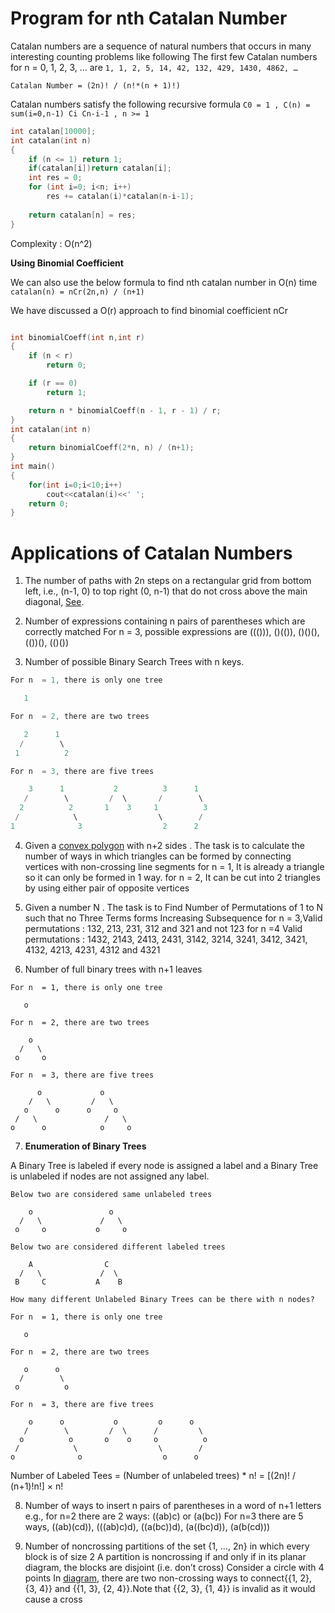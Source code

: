 # Program for nth Catalan Number

Catalan numbers are a sequence of natural numbers that occurs in many interesting counting problems like following
The first few Catalan numbers for n = 0, 1, 2, 3, … are `1, 1, 2, 5, 14, 42, 132, 429, 1430, 4862, …`

 `Catalan Number = (2n)! / (n!*(n + 1)!)`
 
 Catalan numbers satisfy the following recursive formula
`C0 = 1 , C(n) = sum(i=0,n-1) Ci Cn-i-1 , n >= 1`

```cpp
int catalan[10000];
int catalan(int n) 
{ 
    if (n <= 1) return 1; 
    if(catalan[i])return catalan[i];
    int res = 0; 
    for (int i=0; i<n; i++) 
        res += catalan(i)*catalan(n-i-1); 
  
    return catalan[n] = res; 
} 
```
Complexity : O(n^2)

**Using Binomial Coefficient**

We can also use the below formula to find nth catalan number in O(n) time
`catalan(n) = nCr(2n,n) / (n+1)`

We have discussed a O(r) approach to find binomial coefficient nCr

```cpp

int binomialCoeff(int n,int r)
{
    if (n < r)
        return 0;

    if (r == 0)
        return 1;

    return n * binomialCoeff(n - 1, r - 1) / r;
}
int catalan(int n)
{
    return binomialCoeff(2*n, n) / (n+1);
}
int main()
{
    for(int i=0;i<10;i++)
        cout<<catalan(i)<<' ';
	return 0;
}
```
# Applications of Catalan Numbers

1) The number of paths with 2n steps on a rectangular grid from bottom left, i.e., (n-1, 0) to top right (0, n-1) that do not cross above the main diagonal, [See](https://github.com/Khaled-Mahmmoud/MyCompetitiveProgramming/blob/master/img/Combinatorics/rectangle1copy.jpg).

2) Number of expressions containing n pairs of parentheses which are correctly matched
For n = 3, possible expressions are ((())), ()(()), ()()(), (())(), (()())

3) Number of possible Binary Search Trees with n keys.
```cpp
For n  = 1, there is only one tree

   1

For n  = 2, there are two trees

   2      1
  /        \  
 1          2

For n  = 3, there are five trees

    3      1           2          3      1
   /        \         /  \       /        \
  2          2       1    3     1          3
 /            \                  \        /
1              3                  2      2
```

4) Given a [convex polygon](https://github.com/Khaled-Mahmmoud/MyCompetitiveProgramming/blob/master/img/Math/convex-concave.jpg) with n+2 sides . The task is to calculate the number of ways in which triangles can be formed by connecting vertices with non-crossing line segments
for n = 1, It is already a triangle so it can only be formed in 1 way.
for n = 2, It can be cut into 2 triangles by using either pair of opposite vertices

5) Given a number N . The task is to Find Number of Permutations of 1 to N such that no Three Terms forms Increasing Subsequence
for n = 3,Valid permutations : 132, 213, 231, 312 and 321 and not 123
for n =4 Valid permutations : 1432, 2143, 2413, 2431, 3142, 3214, 3241, 3412, 3421, 4132, 4213, 4231, 4312 and 4321

6) Number of full binary trees with n+1 leaves
```
For n  = 1, there is only one tree

   o

For n  = 2, there are two trees

    o   
  /   \  
 o     o

For n  = 3, there are five trees

      o             o           
    /   \         /   \     
   o      o      o     o     
 /   \               /   \        
o      o            o     o      
```
7) **Enumeration of Binary Trees**

A Binary Tree is labeled if every node is assigned a label and a Binary Tree is unlabeled if nodes are not assigned any label.
```
Below two are considered same unlabeled trees

    o                 o
  /   \             /   \ 
 o     o           o     o 

Below two are considered different labeled trees

    A                C
  /   \             /  \ 
 B     C           A    B 
 
How many different Unlabeled Binary Trees can be there with n nodes?

For n  = 1, there is only one tree

   o

For n  = 2, there are two trees

   o      o
  /        \  
 o          o

For n  = 3, there are five trees

    o      o           o         o      o
   /        \         /  \      /         \
  o          o       o    o     o          o
 /            \                  \        /
o              o                  o      o
```
Number of Labeled Tees = (Number of unlabeled trees) * n! = [(2n)! / (n+1)!n!]  × n!
                       
8) Number of ways to insert n pairs of parentheses in a word of n+1 letters
e.g., for n=2 there are 2 ways: ((ab)c) or (a(bc))
For n=3 there are 5 ways, ((ab)(cd)), (((ab)c)d), ((a(bc))d), (a((bc)d)), (a(b(cd)))

9) Number of noncrossing partitions of the set {1, …, 2n} in which every block is of size 2
A partition is noncrossing if and only if in its planar diagram, the blocks are disjoint (i.e. don’t cross)
Consider a circle with 4 points
In [diagram](https://github.com/Khaled-Mahmmoud/MyCompetitiveProgramming/blob/master/img/Math/noncrossing_partitions%20catalan_number.png), there are two non-crossing ways to connect{{1, 2}, {3, 4}} and {{1, 3}, {2, 4}}.Note that {{2, 3}, {1, 4}} is invalid as it would cause a cross


